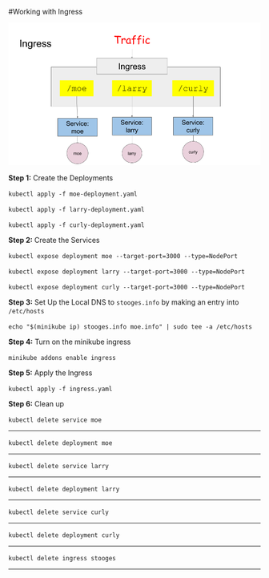 #Working with Ingress

![Ingress](./images/ingress.png)

**Step 1:** Create the Deployments

`kubectl apply -f moe-deployment.yaml`

`kubectl apply -f larry-deployment.yaml`

`kubectl apply -f curly-deployment.yaml`

**Step 2:** Create the Services

`kubectl expose deployment moe --target-port=3000 --type=NodePort`

`kubectl expose deployment larry --target-port=3000 --type=NodePort`

`kubectl expose deployment curly --target-port=3000 --type=NodePort`

**Step 3:** Set Up the Local DNS to `stooges.info` by making an entry into `/etc/hosts`

`echo "$(minikube ip) stooges.info moe.info" | sudo tee -a /etc/hosts`

**Step 4:** Turn on the minikube ingress

`minikube addons enable ingress`

**Step 5:** Apply the Ingress

`kubectl apply -f ingress.yaml`

**Step 6:** Clean up

`kubectl delete service moe`

------

`kubectl delete deployment moe`

------

`kubectl delete service larry`

------

`kubectl delete deployment larry`

------

`kubectl delete service curly`

------

`kubectl delete deployment curly`

------

`kubectl delete ingress stooges`

------